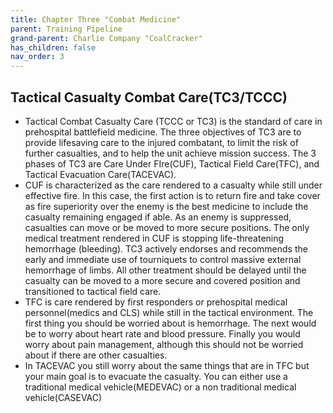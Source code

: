 ```yaml
---
title: Chapter Three "Combat Medicine"
parent: Training Pipeline
grand-parent: Charlie Company "CoalCracker"
has_children: false
nav_order: 3
---
```

## Tactical Casualty Combat Care(TC3/TCCC)
- Tactical Combat Casualty Care (TCCC or TC3) is the standard of care in prehospital battlefield medicine. The three objectives of TC3 are to provide lifesaving care to the injured combatant, to limit the risk of further casualties, and to help the unit achieve mission success. The 3 phases of TC3 are Care Under FIre(CUF), Tactical Field Care(TFC), and Tactical Evacuation Care(TACEVAC).
- CUF is characterized as the care rendered to a casualty while still under effective fire. In this case, the first action is to return fire and take cover as fire superiority over the enemy is the best medicine to include the casualty remaining engaged if able. As an enemy is suppressed, casualties can move or be moved to more secure positions. The only medical treatment rendered in CUF is stopping life-threatening hemorrhage (bleeding). TC3 actively endorses and recommends the early and immediate use of tourniquets to control massive external hemorrhage of limbs. All other treatment should be delayed until the casualty can be moved to a more secure and covered position and transitioned to tactical field care.
- TFC is care rendered by first responders or prehospital medical personnel(medics and CLS) while still in the tactical environment. The first thing you should be worried about is hemorrhage. The next would be to worry about heart rate and blood pressure. Finally you would worry about pain management, although this should not be worried about if there are other casualties.
- In TACEVAC you still worry about the same things that are in TFC but your main goal is to evacuate the casualty. You can either use a traditional medical vehicle(MEDEVAC) or a non traditional medical vehicle(CASEVAC)